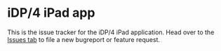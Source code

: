 
# iDP/4 iPad app

This is the issue tracker for the iDP/4 iPad application.
Head over to the [Issues tab](https://github.com/drummachinefunk/idp4_issues/issues) to file a new bugreport or feature request.
